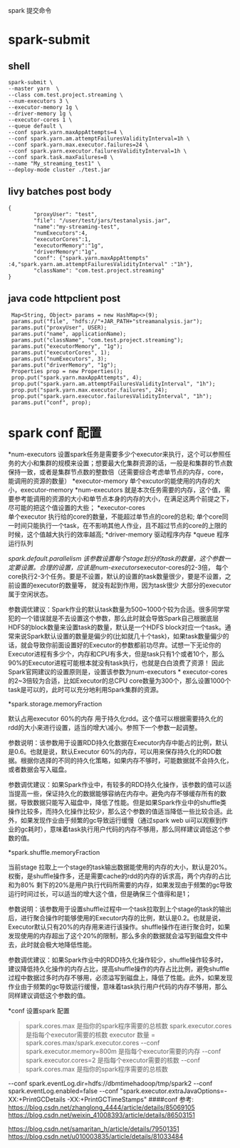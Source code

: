 spark 提交命令

spark-submit
===================================
shell
----------------------------------
```
spark-submit \
--master yarn  \
--class com.test.project.streaming \
--num-executors 3 \
--executor-memory 1g \
--driver-memory 1g \
--executor-cores 1 \
--queue default \
--conf spark.yarn.maxAppAttempts=4 \
--conf spark.yarn.am.attemptFailuresValidityInterval=1h \
--conf spark.yarn.max.executor.failures=24 \
--conf spark.yarn.executor.failuresValidityInterval=1h \
--conf spark.task.maxFailures=8 \
--name "My_streaming_test1" \
--deploy-mode cluster ./test.jar
```


livy batches post body 
------------------------------
```
{
	    "proxyUser": "test",
	    "file": "/user/test/jars/testanalysis.jar",
	    "name":"my-streaming-test",
	    "numExecutors":4,
	    "executorCores":1,
	    "executorMemory":"1g",
	    "driverMemory":"1g",
	    "conf": {"spark.yarn.maxAppAttempts" :4,"spark.yarn.am.attemptFailuresValidityInterval" :"1h"},
	    "className": "com.test.project.streaming"  
}
```
java code httpclient post
------------------------------
```
 Map<String, Object> params = new HashMap<>(9);
 params.put("file", "hdfs://"+JAR_PATH+"streamanalysis.jar");
 params.put("proxyUser", USER);
 params.put("name", applicationName);
 params.put("className", "com.test.project.streaming");
 params.put("executorMemory", "1g");
 params.put("executorCores", 1);
 params.put("numExecutors", 3);
 params.put("driverMemory", "1g");
 Properties prop = new Properties();
 prop.put("spark.yarn.maxAppAttempts", 4);
 prop.put("spark.yarn.am.attemptFailuresValidityInterval", "1h");
 prop.put("spark.yarn.max.executor.failures", 24);
 prop.put("spark.yarn.executor.failuresValidityInterval", "1h");
 params.put("conf", prop);
```
spark conf 配置
==============================
*num-executors
设置spark任务是需要多少个executor来执行，这个可以参照任务的大小和集群的规模来设置；想要最大化集群资源的话，一般是和集群的节点数保持一致，或者是集群节点数的整数倍（还需要综合考虑单节点的内存，core，能调用的资源的数量）
*executor-memory
单个excutor的能使用的内存的大小，executor-memory *num-executors 就是本次任务需要的内存，这个值，需要参考能调用的资源的大小和单节点本身的内存的大小，在满足这两个前提之下，尽可能的把这个值设置的大些；
*executor-cores   
单个executor 执行给的core的数量，不能超过单节点的core的总和;
单个core同一时间只能执行一个task，在不影响其他人作业，且不超过节点的core的上限的时候，这个值越大执行的效率越高;
*driver-memory
驱动程序内存
*queue
程序运行队列

*spark.default.parallelism 
该参数设置每个stage划分的task的数量，这个参数一定要设置。合理的设置，应该是num-executors*executor-cores的2-3倍，
每个core执行2-3个任务。要是不设置，默认的设置的task数量很少，要是不设置，之前设置的executor的数量等，
就没有起到作用，因为task很少 大部分的executor属于空闲状态。

参数调优建议：Spark作业的默认task数量为500~1000个较为合适。很多同学常犯的一个错误就是不去设置这个参数，那么此时就会导致Spark自己根据底层HDFS的block数量来设置task的数量，默认是一个HDFS block对应一个task。通常来说Spark默认设置的数量是偏少的(比如就几十个task)，如果task数量偏少的话，就会导致你前面设置好的Executor的参数都前功尽弃。试想一下无论你的Executor进程有多少个，内存和CPU有多大，但是task只有1个或者10个，那么90%的Executor进程可能根本就没有task执行，也就是白白浪费了资源！
因此Spark官网建议的设置原则是，设置该参数为num-executors * executor-cores的2~3倍较为合适，比如Executor的总CPU core数量为300个，那么设置1000个task是可以的，此时可以充分地利用Spark集群的资源。

*spark.storage.memoryFraction
 
默认占用executor 60%的内存 用于持久化rdd。这个值可以根据需要持久化的rdd的大小来进行设置，适当的增大\减小。参照下一个参数一起调整。

参数说明：该参数用于设置RDD持久化数据在Executor内存中能占的比例，默认是0.6。也就是说，默认Executor 60%的内存，可以用来保存持久化的RDD数据。根据你选择的不同的持久化策略，如果内存不够时，可能数据就不会持久化，或者数据会写入磁盘。

参数调优建议：如果Spark作业中，有较多的RDD持久化操作，该参数的值可以适当提高一些，保证持久化的数据能够容纳在内存中。避免内存不够缓存所有的数据，导致数据只能写入磁盘中，降低了性能。但是如果Spark作业中的shuffle类操作比较多，而持久化操作比较少，那么这个参数的值适当降低一些比较合适。此外，如果发现作业由于频繁的gc导致运行缓慢（通过spark web ui可以观察到作业的gc耗时），意味着task执行用户代码的内存不够用，那么同样建议调低这个参数的值。

*spark.shuffle.memoryFraction

当前stage 拉取上一个stage的task输出数据能使用的内存的大小，默认是20%。 
权衡，是shuffle操作多，还是需要cache的rdd的内存的诉求高，两个内存的占比和为80%
剩下的20%是用户执行代码所需要的内存，如果发现由于频繁的gc导致运行时间过长，可以适当的增大这个值，但是确保三个值得和是1；

参数说明：该参数用于设置shuffle过程中一个task拉取到上个stage的task的输出后，进行聚合操作时能够使用的Executor内存的比例，默认是0.2。也就是说，Executor默认只有20%的内存用来进行该操作。shuffle操作在进行聚合时，如果发现使用的内存超出了这个20%的限制，那么多余的数据就会溢写到磁盘文件中去，此时就会极大地降低性能。

参数调优建议：如果Spark作业中的RDD持久化操作较少，shuffle操作较多时，建议降低持久化操作的内存占比，提高shuffle操作的内存占比比例，避免shuffle过程中数据过多时内存不够用，必须溢写到磁盘上，降低了性能。此外，如果发现作业由于频繁的gc导致运行缓慢，意味着task执行用户代码的内存不够用，那么同样建议调低这个参数的值。

*conf
设置spark 配置


>spark.cores.max 是指你的spark程序需要的总核数
spark.executor.cores 是指每个executor需要的核数
executor 数量 = spark.cores.max/spark.executor.cores
--conf spark.executor.memory=800m   是指每个executor需要的内存
--conf spark.executor.cores=2  是指每个executor需要的核数
--conf spark.cores.max   是指你的spark程序需要的总核数

--conf spark.eventLog.dir=hdfs://dbmtimehadoop/tmp/spark2 
--conf spark.eventLog.enabled=false
--conf "spark.executor.extraJavaOptions=-XX:+PrintGCDetails -XX:+PrintGCTimeStamps" 
####conf 参考:
https://blog.csdn.net/zhanglong_4444/article/details/85069105
https://blog.csdn.net/weixin_41008393/article/details/86503151

https://blog.csdn.net/samaritan_h/article/details/79501351
https://blog.csdn.net/u010003835/article/details/81033484


